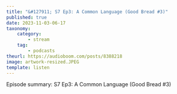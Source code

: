 ```yaml
---
title: "&#127911; S7 Ep3: A Common Language (Good Bread #3)"
published: true
date: 2023-11-03-06-17
taxonomy:
    category:
        - stream
    tag:
        - podcasts
theurl: https://audioboom.com/posts/8388218
image: artwork-resized.JPEG
template: listen
---
```


Episode summary: S7 Ep3: A Common Language (Good Bread #3)
